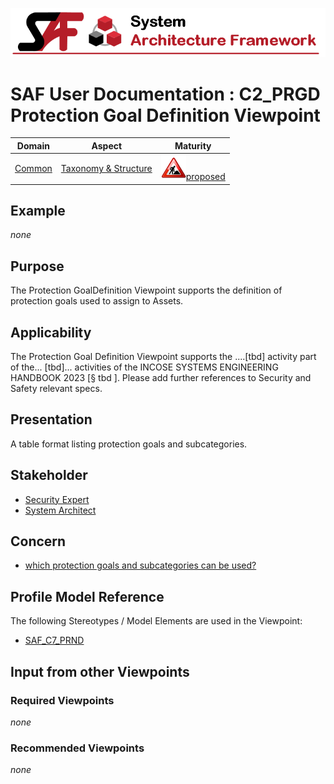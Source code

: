 ![System Architecture Framework](../diagrams/Banner_SAF.png)
# SAF User Documentation : **C2_PRGD** Protection Goal Definition Viewpoint
|**Domain**|**Aspect**|**Maturity**|
| --- | --- | --- |
|[Common](../domains.md#Domain-Common)|[Taxonomy & Structure](../aspects.md#Aspect-Taxonomy-&-Structure)|![Proposed](../diagrams/Under_construction_icon-red.svg )[proposed](../using-saf/maturity.md#proposed)|
## Example
*none*
## Purpose
The Protection GoalDefinition Viewpoint supports the definition of protection goals used to assign to Assets.
## Applicability
The Protection Goal Definition Viewpoint supports the ....[tbd] activity part of the...  [tbd]... activities of the INCOSE SYSTEMS ENGINEERING HANDBOOK 2023 [§ tbd ].
Please add further references to Security and Safety relevant specs.
## Presentation
A table format listing  protection goals  and subcategories.

## Stakeholder
* [Security Expert](../stakeholders.md#Security-Expert)
* [System Architect](../stakeholders.md#System-Architect)
## Concern
* [which protection goals  and subcategories can be used?](../concerns.md#_2024x_26f0132_1718013904611_698880_39125)
## Profile Model Reference
The following Stereotypes / Model Elements are used in the Viewpoint:
* [SAF_C7_PRND](../stereotypes.md#SAF_C7_PRND)
## Input from other Viewpoints
### Required Viewpoints
*none*
### Recommended Viewpoints
*none*
